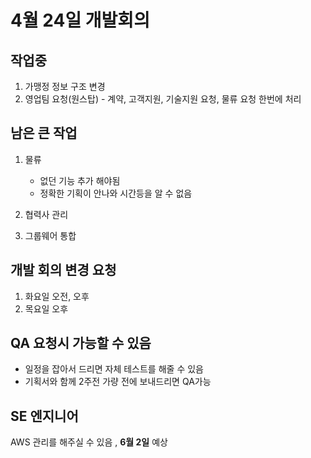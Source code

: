 # 4월 24일 개발회의


## 작업중

1. 가맹정 정보 구조 변경
2. 영업팀 요청(원스탑) - 계약, 고객지원, 기술지원 요청, 물류 요청 한번에 처리


## 남은 큰 작업 

1. 물류 
  	- 없던 기능 추가 해야됨 
	- 정확한 기획이 안나와 시간등을 알 수 없음 

2. 협력사 관리
3. 그룹웨어 통합 


## 개발 회의 변경 요청

1. 화요일 오전, 오후
2. 목요일 오후

## QA 요청시 가능할 수 있음 

 - 일정을 잡아서 드리면 자체 테스트를 해줄 수 있음
 - 기획서와 함께 2주전 가량 전에 보내드리면 QA가능 

## SE 엔지니어
AWS 관리를 해주실 수 있음 , **6월 2일** 예상

